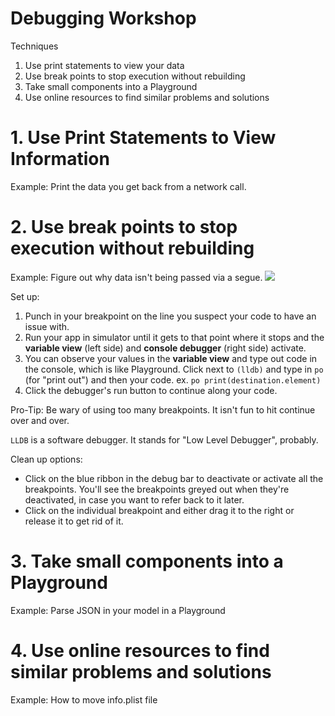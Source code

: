 # Debugging Workshop

Techniques

1. Use print statements to view your data
2. Use break points to stop execution without rebuilding
3. Take small components into a Playground
4. Use online resources to find similar problems and solutions


# 1. Use Print Statements to View Information

Example: Print the data you get back from a network call.


# 2. Use break points to stop execution without rebuilding

Example: Figure out why data isn't being passed via a segue.
![](https://media.giphy.com/media/xULW8ieQVRWnA4lT1e/giphy.gif)

Set up:

1. Punch in your breakpoint on the line you suspect your code to have an issue with. 
2. Run your app in simulator until it gets to that point where it stops and the **variable view** (left side) and **console debugger** (right side) activate.
3. You can observe your values in the **variable view** and type out code in the console, which is like Playground. Click next to `(lldb)` and type in `po` (for "print out") and then your code. ex. `po print(destination.element)`
4. Click the debugger's run button to continue along your code.

Pro-Tip: Be wary of using too many breakpoints. It isn't fun to hit continue over and over.

`LLDB` is a software debugger. It stands for "Low Level Debugger", probably.

Clean up options:

* Click on the blue ribbon in the debug bar to deactivate or activate all the breakpoints. You'll see the breakpoints greyed out when they're deactivated, in case you want to refer back to it later.
* Click on the individual breakpoint and either drag it to the right or release it to get rid of it.

# 3. Take small components into a Playground

Example: Parse JSON in your model in a Playground

# 4. Use online resources to find similar problems and solutions

Example: How to move info.plist file
